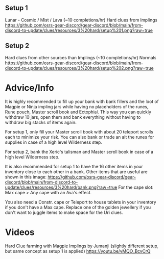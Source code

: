 ## Setup 1
Lunar - Cosmic / Mist / Lava (~10 completions/hr)
Hard clues from Implings
https://github.com/osrs-gear-discord/gear-discord/blob/main/from-discord-to-update/clues/resources/3%20hard/setup%201.png?raw=true

## Setup 2
Hard clues from other sources than Implings (~10 completions/hr)
Normals
https://github.com/osrs-gear-discord/gear-discord/blob/main/from-discord-to-update/clues/resources/3%20hard/setup%202.png?raw=true

# Advice/Info
It is highly recommended to fill up your bank with bank fillers and the loot of Magpie or Ninja impling jars while having no placeholders of the runes, Rune pouch, Master scroll book and Ectophial. This way you can quickly withdraw 10 jars, open them and bank everything without having to withdraw big stacks of items again.

For setup 1, only fill your Master scroll book with about 20 teleport scrolls each to minimize your risk. You can also bank or trade an alt the runes for supplies in case of a high level Wilderness step.

For setup 2, bank the Xeric's talisman and Master scroll book in case of a high level Wilderness step.

It is also recommended for setup 1 to have the 16 other items in your inventory close to each other in a bank. Other items that are useful are shown in this image:
https://github.com/osrs-gear-discord/gear-discord/blob/main/from-discord-to-update/clues/resources/3%20hard/bank.png?raw=true
For the cape slot: Max cape > Any cape with an Ava's effect.

You also need a Constr. cape or Teleport to house tablets in your inventory if you don't have a Max cape. Replace one of the golden jewellery if you don't want to juggle items to make space for the Uri clues.

# Videos
Hard Clue farming with Magpie Implings by Jumanji (slightly different setup, but same concept as setup 1 is applied)
https://youtu.be/vMQO_BcvCrQ
